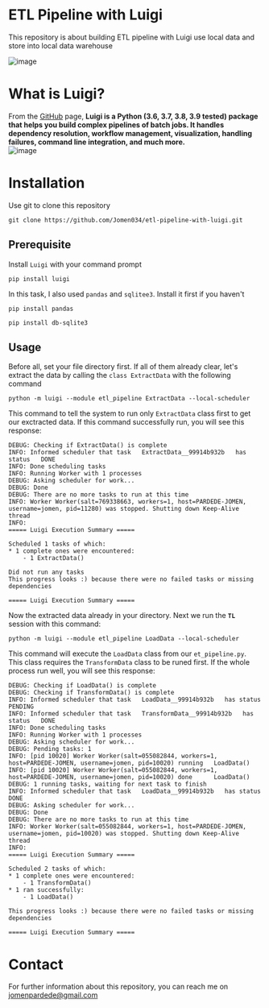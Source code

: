 # ETL Pipeline with Luigi
This repository is about building ETL pipeline with Luigi use local data and store into local data warehouse<br>

![image](https://user-images.githubusercontent.com/71366136/115646008-973a7f00-a34b-11eb-9465-84557b6f84cc.png)


# What is Luigi?
From the [GitHub](https://github.com/spotify/luigi) page, **Luigi is a Python (3.6, 3.7, 3.8, 3.9 tested) package that helps you build complex pipelines of batch jobs. It handles dependency resolution, workflow management, visualization, handling failures, command line integration, and much more.**<br>
![image](https://user-images.githubusercontent.com/71366136/115017156-47d5f800-9ee0-11eb-85c1-edc339e8245a.png)

# Installation
Use git to clone this repository

```
git clone https://github.com/Jomen034/etl-pipeline-with-luigi.git
```

## Prerequisite
Install `Luigi` with your command prompt

```
pip install luigi
```

In this task, I also used `pandas` and `sqlitee3`. Install it first if you haven't

```
pip install pandas
```

```
pip install db-sqlite3
```

## Usage
Before all, set your file directory first. If all of them already clear, let's extract the data by calling the `class ExtractData` with the following command 

```python -m luigi --module etl_pipeline ExtractData --local-scheduler```

This command to tell the system to run only `ExtractData` class first to get our exctracted data. If this command successfully run, you will see this response:

```
DEBUG: Checking if ExtractData() is complete
INFO: Informed scheduler that task   ExtractData__99914b932b   has status   DONE
INFO: Done scheduling tasks
INFO: Running Worker with 1 processes
DEBUG: Asking scheduler for work...
DEBUG: Done
DEBUG: There are no more tasks to run at this time
INFO: Worker Worker(salt=769338663, workers=1, host=PARDEDE-JOMEN, username=jomen, pid=11280) was stopped. Shutting down Keep-Alive thread
INFO:
===== Luigi Execution Summary =====

Scheduled 1 tasks of which:
* 1 complete ones were encountered:
    - 1 ExtractData()

Did not run any tasks
This progress looks :) because there were no failed tasks or missing dependencies

===== Luigi Execution Summary =====
```

Now the extracted data already in your directory. Next we run the **`TL`** session with this command:

```python -m luigi --module etl_pipeline LoadData --local-scheduler```

This command will execute the `LoadData` class from our `et_pipeline.py`. This class requires the `TransformData` class to be runed first. If the whole process run well, you will see this response:

```
DEBUG: Checking if LoadData() is complete
DEBUG: Checking if TransformData() is complete
INFO: Informed scheduler that task   LoadData__99914b932b   has status   PENDING
INFO: Informed scheduler that task   TransformData__99914b932b   has status   DONE
INFO: Done scheduling tasks
INFO: Running Worker with 1 processes
DEBUG: Asking scheduler for work...
DEBUG: Pending tasks: 1
INFO: [pid 10020] Worker Worker(salt=055082844, workers=1, host=PARDEDE-JOMEN, username=jomen, pid=10020) running   LoadData()
INFO: [pid 10020] Worker Worker(salt=055082844, workers=1, host=PARDEDE-JOMEN, username=jomen, pid=10020) done      LoadData()
DEBUG: 1 running tasks, waiting for next task to finish
INFO: Informed scheduler that task   LoadData__99914b932b   has status   DONE
DEBUG: Asking scheduler for work...
DEBUG: Done
DEBUG: There are no more tasks to run at this time
INFO: Worker Worker(salt=055082844, workers=1, host=PARDEDE-JOMEN, username=jomen, pid=10020) was stopped. Shutting down Keep-Alive thread
INFO:
===== Luigi Execution Summary =====

Scheduled 2 tasks of which:
* 1 complete ones were encountered:
    - 1 TransformData()
* 1 ran successfully:
    - 1 LoadData()

This progress looks :) because there were no failed tasks or missing dependencies

===== Luigi Execution Summary =====
```

# Contact
For further information about this repository, you can reach me on <jomenpardede@gmail.com>
